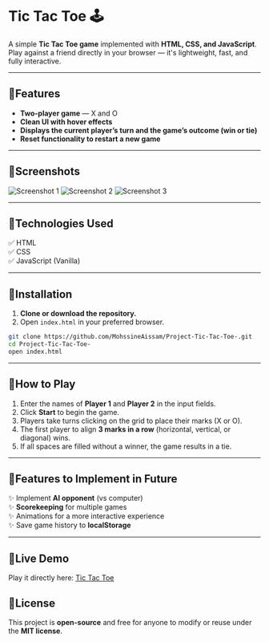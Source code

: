 # Tic Tac Toe 🕹

A simple **Tic Tac Toe game** implemented with **HTML, CSS, and JavaScript**.  
Play against a friend directly in your browser — it's lightweight, fast, and fully interactive.

---

## 🔹Features

- **Two-player game** — X and O
- **Clean UI with hover effects**
- **Displays the current player’s turn and the game’s outcome (win or tie)**
- **Reset functionality to restart a new game**

---

## 🔹Screenshots

![Screenshot 1](https://i.imgur.com/7diOc0E.jpg)
![Screenshot 2](https://i.imgur.com/0qW5jA5.jpg)
![Screenshot 3](https://i.imgur.com/cvfcWrL.jpg)

---

## 🔹Technologies Used

✅ HTML  
✅ CSS  
✅ JavaScript (Vanilla)

---

## 🔹Installation

1. **Clone or download the repository.**
2. Open `index.html` in your preferred browser.

```bash
git clone https://github.com/MohssineAissam/Project-Tic-Tac-Toe-.git
cd Project-Tic-Tac-Toe-
open index.html
```

---

## 🔹How to Play

1. Enter the names of **Player 1** and **Player 2** in the input fields.
2. Click **Start** to begin the game.
3. Players take turns clicking on the grid to place their marks (X or O).
4. The first player to align **3 marks in a row** (horizontal, vertical, or diagonal) wins.
5. If all spaces are filled without a winner, the game results in a tie.

---

## 🔹Features to Implement in Future

✨ Implement **AI opponent** (vs computer)  
✨ **Scorekeeping** for multiple games  
✨ Animations for a more interactive experience  
✨ Save game history to **localStorage**

---
## 🔹Live Demo

Play it directly here: [Tic Tac Toe](https://mohssineaissam.github.io/Project-Tic-Tac-Toe-/)

## 🔹License

This project is **open-source** and free for anyone to modify or reuse under the **MIT license**.

